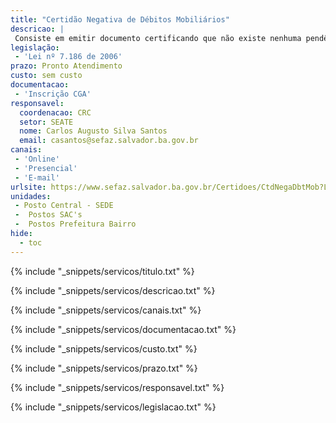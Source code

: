 ```yaml
---
title: "Certidão Negativa de Débitos Mobiliários"
descricao: |
 Consiste em emitir documento certificando que não existe nenhuma pendência financeira com a SEFAZ até o momento.
legislação: 
 - 'Lei nº 7.186 de 2006'
prazo: Pronto Atendimento
custo: sem custo
documentacao: 
 - 'Inscrição CGA'
responsavel:
  coordenacao: CRC
  setor: SEATE
  nome: Carlos Augusto Silva Santos
  email: casantos@sefaz.salvador.ba.gov.br
canais: 
 - 'Online'
 - 'Presencial'
 - 'E-mail'
urlsite: https://www.sefaz.salvador.ba.gov.br/Certidoes/CtdNegaDbtMob?Length=9
unidades: 
 - Posto Central - SEDE
 -  Postos SAC's
 -  Postos Prefeitura Bairro
hide:
  - toc
---
```


{% include "_snippets/servicos/titulo.txt" %}

{% include "_snippets/servicos/descricao.txt" %}

{% include "_snippets/servicos/canais.txt" %}

{% include "_snippets/servicos/documentacao.txt" %}

{% include "_snippets/servicos/custo.txt" %}

{% include "_snippets/servicos/prazo.txt" %}

{% include "_snippets/servicos/responsavel.txt" %}

{% include "_snippets/servicos/legislacao.txt" %}

